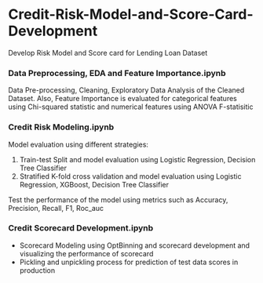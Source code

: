 # Credit-Risk-Model-and-Score-Card-Development
Develop Risk Model and Score card for Lending Loan Dataset


### Data Preprocessing, EDA and Feature Importance.ipynb 
Data Pre-processing, Cleaning, Exploratory Data Analysis of the Cleaned Dataset. Also, Feature Importance is evaluated for categorical features using Chi-squared statistic and numerical features using ANOVA F-statisitic

### Credit Risk Modeling.ipynb
Model evaluation using different strategies:
  1. Train-test Split and model evaluation using Logistic Regression, Decision Tree Classifier
  2. Stratified K-fold cross validation and model evaluation using Logistic Regression, XGBoost, Decision Tree Classifier
 
Test the performance of the model using metrics such as Accuracy, Precision, Recall, F1, Roc_auc

### Credit Scorecard Development.ipynb
- Scorecard Modeling using OptBinning and scorecard development and visualizing the performance of scorecard
- Pickling and unpickling process for prediction of test data scores in production


